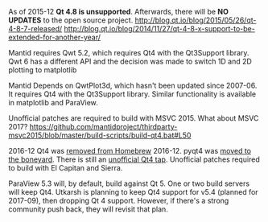 As of 2015-12 **Qt 4.8 is unsupported**. Afterwards, there will be
**NO UPDATES** to the open source project.
http://blog.qt.io/blog/2015/05/26/qt-4-8-7-released/
http://blog.qt.io/blog/2014/11/27/qt-4-8-x-support-to-be-extended-for-another-year/

Mantid requires Qwt 5.2, which requires Qt4 with the Qt3Support
library. Qwt 6 has a different API and the decision was made to switch
1D and 2D plotting to matplotlib

Mantid Depends on QwtPlot3d, which hasn't been updated since
2007-06. It requires Qt4 with the Qt3Support library. Similar
functionality is available in matplotlib and ParaView.

Unofficial patches are required to build with MSVC 2015. What about
MSVC 2017?
https://github.com/mantidproject/thirdparty-msvc2015/blob/master/build-scripts/build-qt4.bat#L50

2016-12 Qt4 was
[removed from Homebrew](https://github.com/Homebrew/homebrew-core/commit/05eaba4cd570b000aa85d91a01e2b4d503894f00)
2016-12. pyqt4 was
[moved to the boneyard](https://github.com/Homebrew/homebrew-core/pull/6817). There
is still an
[unofficial Qt4 tap](https://github.com/cartr/homebrew-qt4). Unofficial patches required to build with El Capitan and Sierra.

ParaView 5.3 will, by default, build against Qt 5. One or two build
servers will keep Qt4.  Utkarsh is planning to keep Qt4 support for
v5.4 (planned for 2017-09), then dropping Qt 4 support.  However, if
there's a strong community push back, they will revisit that plan.
